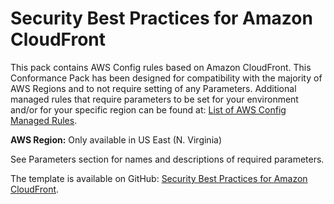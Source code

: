 # Security Best Practices for Amazon CloudFront<a name="security-best-practices-for-CloudFront"></a>

 This pack contains AWS Config rules based on Amazon CloudFront\. This Conformance Pack has been designed for compatibility with the majority of AWS Regions and to not require setting of any Parameters\. Additional managed rules that require parameters to be set for your environment and/or for your specific region can be found at: [List of AWS Config Managed Rules](https://docs.aws.amazon.com/config/latest/developerguide/managed-rules-by-aws-config.html)\. 

**AWS Region:** Only available in US East \(N\. Virginia\)

 See Parameters section for names and descriptions of required parameters\. 

The template is available on GitHub: [Security Best Practices for Amazon CloudFront](https://github.com/awslabs/aws-config-rules/blob/master/aws-config-conformance-packs/Security-Best-Practices-for-CloudFront.yaml)\.